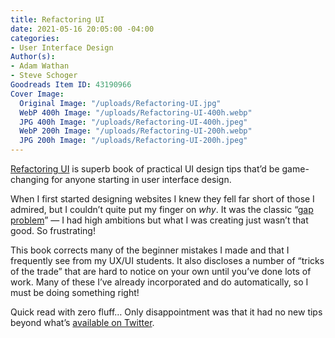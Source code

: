 ```yaml
---
title: Refactoring UI
date: 2021-05-16 20:05:00 -04:00
categories:
- User Interface Design
Author(s):
- Adam Wathan
- Steve Schoger
Goodreads Item ID: 43190966
Cover Image:
  Original Image: "/uploads/Refactoring-UI.jpg"
  WebP 400h Image: "/uploads/Refactoring-UI-400h.webp"
  JPG 400h Image: "/uploads/Refactoring-UI-400h.jpeg"
  WebP 200h Image: "/uploads/Refactoring-UI-200h.webp"
  JPG 200h Image: "/uploads/Refactoring-UI-200h.jpeg"
---
```


[Refactoring UI](https://www.refactoringui.com/) is superb book of practical UI design tips that’d be game-changing for anyone starting in user interface design.

When I first started designing websites I knew they fell far short of those I admired, but I couldn’t quite put my finger on *why*. It was the classic “[gap problem](https://vimeo.com/85040589)” — I had high ambitions but what I was creating just wasn’t that good. So frustrating!

This book corrects many of the beginner mistakes I made and that I frequently see from my UX/UI students. It also discloses a number of “tricks of the trade” that are hard to notice on your own until you’ve done lots of work. Many of these I’ve already incorporated and do automatically, so I must be doing something right!

Quick read with zero fluff… Only disappointment was that it had no new tips beyond what’s [available on Twitter](https://twitter.com/i/events/994601867987619840).